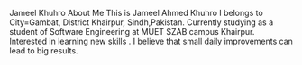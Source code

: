 Jameel Khuhro
About Me 
This is Jameel Ahmed Khuhro
I belongs to City=Gambat, District Khairpur, Sindh,Pakistan.
Currently studying as a student of Software Engineering at MUET SZAB campus Khairpur.
Interested in learning new skills .
I believe that small daily  improvements can lead to big results.
